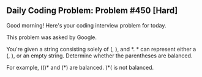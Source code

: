 ## Daily Coding Problem: Problem #450 [Hard]

Good morning! Here's your coding interview problem for today.

This problem was asked by Google.

You're given a string consisting solely of (, ), and \*. \* can represent either a (, ), or an empty string. Determine whether the parentheses are balanced.

For example, (()\* and (\*) are balanced. )\*( is not balanced.
